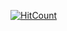   [![HitCount](https://hits.dwyl.com/VenciaDEV/https://githubcom/VenciaDEV/VenciaDEVgit.svg?style=flat-square)](http://hits.dwyl.com/VenciaDEV/https://githubcom/VenciaDEV/VenciaDEVgit)
